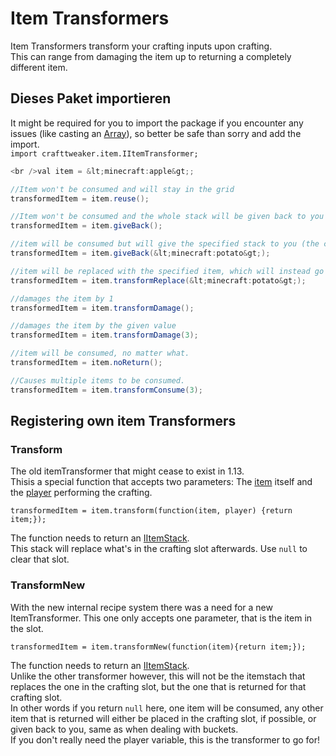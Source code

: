 # Item Transformers

Item Transformers transform your crafting inputs upon crafting.  
This can range from damaging the item up to returning a completely different item.

## Dieses Paket importieren

It might be required for you to import the package if you encounter any issues (like casting an [Array](/AdvancedFunctions/Arrays_and_Loops/)), so better be safe than sorry and add the import.  
`import crafttweaker.item.IItemTransformer;`

```Java
<br />val item = &lt;minecraft:apple&gt;;

//Item won't be consumed and will stay in the grid
transformedItem = item.reuse();

//Item won't be consumed and the whole stack will be given back to you (does /give).
transformedItem = item.giveBack();

//item will be consumed but will give the specified stack to you (the crafting slot will be cleared!).
transformedItem = item.giveBack(&lt;minecraft:potato&gt;);

//item will be replaced with the specified item, which will instead go to the crafting slot
transformedItem = item.transformReplace(&lt;minecraft:potato&gt;);

//damages the item by 1
transformedItem = item.transformDamage();

//damages the item by the given value
transformedItem = item.transformDamage(3);

//item will be consumed, no matter what.
transformedItem = item.noReturn();

//Causes multiple items to be consumed.
transformedItem = item.transformConsume(3);
```

## Registering own item Transformers

### Transform

The old itemTransformer that might cease to exist in 1.13.  
Thisis a special function that accepts two parameters: The [item](/Vanilla/Items/IItemStack/) itself and the [player](/Vanilla/Players/IPlayer/) performing the crafting.

    transformedItem = item.transform(function(item, player) {return item;});
    

The function needs to return an [IItemStack](/Vanilla/Items/IItemStack/).  
This stack will replace what's in the crafting slot afterwards. Use `null` to clear that slot.

### TransformNew

With the new internal recipe system there was a need for a new ItemTransformer. This one only accepts one parameter, that is the item in the slot.

    transformedItem = item.transformNew(function(item){return item;});
    

The function needs to return an [IItemStack](/Vanilla/Items/IItemStack/).  
Unlike the other transformer however, this will not be the itemstach that replaces the one in the crafting slot, but the one that is returned for that crafting slot.  
In other words if you return `null` here, one item will be consumed, any other item that is returned will either be placed in the crafting slot, if possible, or given back to you, same as when dealing with buckets.  
If you don't really need the player variable, this is the transformer to go for!